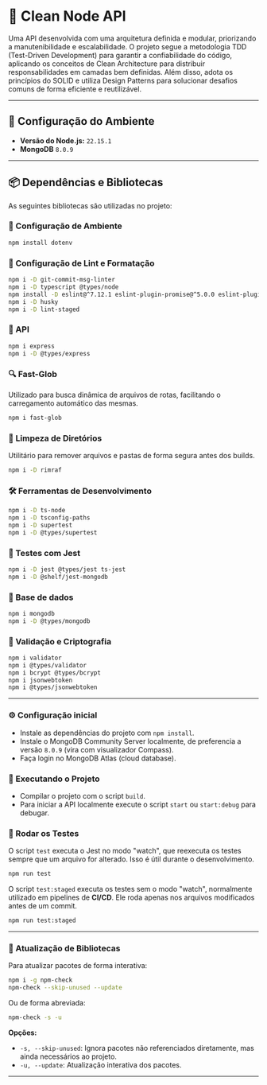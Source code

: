 # 📘 Clean Node API

Uma API desenvolvida com uma arquitetura definida e modular, priorizando a manutenibilidade e escalabilidade. O projeto segue a metodologia TDD (Test-Driven Development) para garantir a confiabilidade do código, aplicando os conceitos de Clean Architecture para distribuir responsabilidades em camadas bem definidas. Além disso, adota os princípios do SOLID e utiliza Design Patterns para solucionar desafios comuns de forma eficiente e reutilizável.

---

## 🚀 Configuração do Ambiente

* **Versão do Node.js:** `22.15.1`
* **MongoDB** `8.0.9`

---

## 📦 Dependências e Bibliotecas

As seguintes bibliotecas são utilizadas no projeto:

### 🌱 Configuração de Ambiente
```sh
npm install dotenv
```

### 🔧 Configuração de Lint e Formatação
```sh
npm i -D git-commit-msg-linter
npm i -D typescript @types/node
npm install -D eslint@^7.12.1 eslint-plugin-promise@^5.0.0 eslint-plugin-import@^2.22.1 eslint-plugin-node@^11.1.0 @typescript-eslint/eslint-plugin@^4.0.1 eslint-config-standard eslint-config-standard-with-typescript@latest
npm i -D husky
npm i -D lint-staged
```

### 🧩 API
```sh
npm i express
npm i -D @types/express
```

### 🔍 Fast-Glob
Utilizado para busca dinâmica de arquivos de rotas, facilitando o carregamento automático das mesmas.
```sh
npm i fast-glob
```

### 🧹 Limpeza de Diretórios
Utilitário para remover arquivos e pastas de forma segura antes dos builds.
```sh
npm i -D rimraf
```

### 🛠️ Ferramentas de Desenvolvimento
```sh
npm i -D ts-node
npm i -D tsconfig-paths
npm i -D supertest
npm i -D @types/supertest
```

### 🧪 Testes com Jest
```sh
npm i -D jest @types/jest ts-jest
npm i -D @shelf/jest-mongodb
```

### 🎲 Base de dados
```sh
npm i mongodb
npm i -D @types/mongodb
```

### 🔐 Validação e Criptografia
```sh
npm i validator
npm i @types/validator
npm i bcrypt @types/bcrypt
npm i jsonwebtoken
npm i @types/jsonwebtoken
```

---
### ⚙️ Configuração inicial

 - Instale as dependências do projeto com `npm install`.
 - Instale o MongoDB Community Server localmente, de preferencia a versão `8.0.9` (vira com visualizador Compass).
 - Faça login no MongoDB Atlas (cloud database).

### 🏃 Executando o Projeto

 - Compilar o projeto com o script `build`.
 - Para iniciar a API localmente execute o script `start` ou `start:debug` para debugar.

### 🔬 Rodar os Testes

O script `test` executa o Jest no modo "watch", que reexecuta os testes sempre que um arquivo for alterado. Isso é útil durante o desenvolvimento.

```sh
npm run test
```

O script `test:staged` executa os testes sem o modo "watch", normalmente utilizado em pipelines de **CI/CD**.
Ele roda apenas nos arquivos modificados antes de um commit.

```sh
npm run test:staged
```

---

### 📌 Atualização de Bibliotecas
Para atualizar pacotes de forma interativa:

```sh
npm i -g npm-check
npm-check --skip-unused --update
```

Ou de forma abreviada:

```sh
npm-check -s -u
```

**Opções:**
* `-s, --skip-unused`: Ignora pacotes não referenciados diretamente, mas ainda necessários ao projeto.
* `-u, --update`: Atualização interativa dos pacotes.

---
